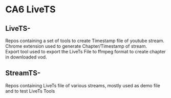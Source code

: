 # CA6 LiveTS
## LiveTS-
Repos containing a set of tools to create Timestamp file of youtube stream.  
Chrome extension used to generate Chapter/Timestamp of stream.  
Export tool used to export the LiveTs File to ffmpeg format to create chapter in downloaded vod.
  
## StreamTS-
Repos containing LiveTs file of various streams, mostly used as demo file and to test LiveTs Tools  
